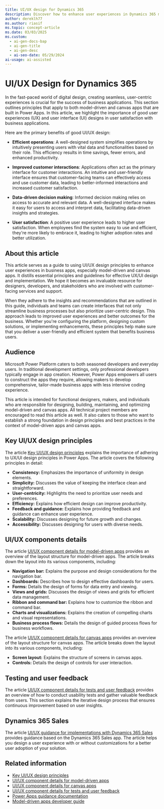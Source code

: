```yaml
---
title: UI/UX design for Dynamics 365
description: Discover how to enhance user experiences in Dynamics 365 model-driven apps and canvas apps with UI/UX design principles.
author: dereklh77
ms.author: riasif
ms.topic: concept-article
ms.date: 03/03/2025
ms.custom:
  - ai-gen-docs-bap
  - ai-gen-title
  - ai-gen-desc
  - ai-seo-date: 05/29/2024
ai-usage: ai-assisted
---
```


# UI/UX Design for Dynamics 365

In the fast-paced world of digital design, creating seamless, user-centric experiences is crucial for the success of business applications. This section outlines principles that apply to both model-driven and canvas apps that are built in Power Apps. In this article, we highlight the importance of good user experiences (UX) and user interface (UI) designs in user satisfaction with business applications.

Here are the primary benefits of good UI/UX design:

- **Efficient operations**: A well-designed system simplifies operations by intuitively presenting users with vital data and functionalities based on their role. This efficiency results in time savings, fewer errors, and enhanced productivity.

- **Improved customer interactions**: Applications often act as the primary interface for customer interactions. An intuitive and user-friendly interface ensures that customer-facing teams can effectively access and use customer data, leading to better-informed interactions and increased customer satisfaction.

- **Data-driven decision making**: Informed decision making relies on access to accurate and relevant data. A well-designed interface makes it easy for users to access and interpret data, facilitating data-driven insights and strategies.

- **User satisfaction**: A positive user experience leads to higher user satisfaction. When employees find the system easy to use and efficient, they're more likely to embrace it, leading to higher adoption rates and better utilization.

## About this article

This article serves as a guide to using UI/UX design principles to enhance user experiences in business apps, especially model-driven and canvas apps. It distills essential principles and guidelines for effective UX/UI design and implementation. We hope it becomes an invaluable resource for designers, developers, and stakeholders who are involved with customer-facing services and support.

When they adhere to the insights and recommendations that are outlined in this guide, individuals and teams can create interfaces that not only streamline business processes but also prioritize user-centric design. This approach leads to improved user experiences and better outcomes for the business. Whether you're configuring the platform, designing custom solutions, or implementing enhancements, these principles help make sure that you deliver a user-friendly and efficient system that benefits business users.

## Audience

Microsoft Power Platform caters to both seasoned developers and everyday users. In traditional development settings, only professional developers typically engage in app creation. However, Power Apps empowers all users to construct the apps they require, allowing makers to develop comprehensive, tailor-made business apps with less intensive coding experience.

This article is intended for functional designers, makers, and individuals who are responsible for designing, building, maintaining, and optimizing model-driven and canvas apps. All technical project members are encouraged to read this article as well. It also caters to those who want to establish a strong foundation in design principles and best practices in the context of model-driven apps and canvas apps.

## Key UI/UX design principles

The article [Key UI/UX design principles](ui-ux-design-principles.md) explains the importance of adhering to UX/UI design principles in Power Apps. The article covers the following principles in detail:

- **Consistency:** Emphasizes the importance of uniformity in design elements.
- **Simplicity:** Discusses the value of keeping the interface clean and straightforward.
- **User-centricity:** Highlights the need to prioritize user needs and preferences.
- **Efficiency:** Explains how efficient design can improve productivity.
- **Feedback and guidance:** Explains how providing feedback and guidance can enhance user experience.
- **Scalability:** Discusses designing for future growth and changes.
- **Accessibility:** Discusses designing for users with diverse needs.

## UI/UX components details

The article  [UI/UX component details for model-driven apps](ui-ux-component-details-model-driven-apps.md) provides an overview of the layout structure for model-driven apps. The article breaks down the layout into its various components, including:

- **Navigation bar:** Explains the purpose and design considerations for the navigation bar.
- **Dashboards:** Describes how to design effective dashboards for users.
- **Forms:** Details the design of forms for data entry and viewing.
- **Views and grids:** Discusses the design of views and grids for efficient data management.
- **Ribbon and command bar:** Explains how to customize the ribbon and command bar.
- **Charts and visualizations:** Explains the creation of compelling charts and visual representations.
- **Business process flows:** Details the design of guided process flows for business workflows.

The article [UI/UX component details for canvas apps](ui-ux-component-details-canvas-apps.md) provides an overview of the layout structure for canvas apps. The article breaks down the layout into its various components, including:

- **Screen layout:** Explains the structure of screens in canvas apps.
- **Controls:** Details the design of controls for user interaction.

## Testing and user feedback

The article [UI/UX component details for tests and user feedback](ui-ux-component-details-testing-feedback.md) provides an overview of how to conduct usability tests and gather valuable feedback from users. This section explains the iterative design process that ensures continuous improvement based on user insights.

## Dynamics 365 Sales

The article [UI/UX guidance for implementations with Dynamics 365 Sales](ui-ux-guidance-sales-implementations.md) provides guidance based on the Dynamics 365 Sales app. The article helps you design a user experience with or without customizations for a better user adoption of your solution.

## Related information

- [Key UI/UX design principles](ui-ux-design-principles.md)
- [UI/UX component details for model-driven apps](ui-ux-component-details-model-driven-apps.md)
- [UI/UX component details for canvas apps](ui-ux-component-details-canvas-apps.md)
- [UI/UX component details for tests and user feedback](ui-ux-component-details-testing-feedback.md)
- [Power Apps guidance documentation](/power-apps/guidance/?branch=main)
- [Model-driven apps developer guide](/power-apps/developer/model-driven-apps/overview?branch=main)
